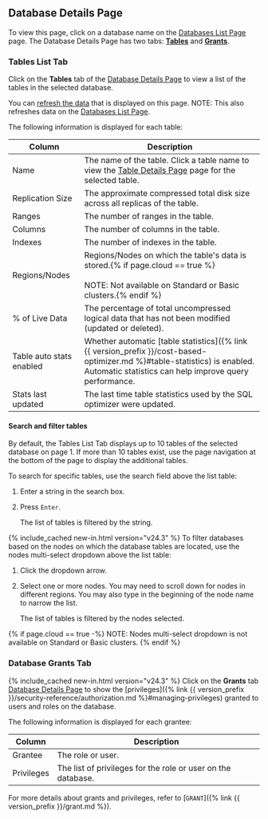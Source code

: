 ## Database Details Page

To view this page, click on a database name on the [Databases List Page](#databases-list-page) page. The Database Details Page has two tabs: [**Tables**](#tables-list-tab) and [**Grants**](#database-grants-tab).

### Tables List Tab

Click on the **Tables** tab of the [Database Details Page](#database-details-page) to view a list of the tables in the selected database.

You can [refresh the data](#refresh-data) that is displayed on this page. NOTE: This also refreshes data on the [Databases List Page](#databases-list-page).

The following information is displayed for each table:

 Column                        | Description
-------------------------------|-------------
Name                           | The name of the table. Click a table name to view the [Table Details Page](#table-details-page) page for the selected table.
Replication Size               | The approximate compressed total disk size across all replicas of the table.
Ranges                         | The number of ranges in the table.
Columns                        | The number of columns in the table.
Indexes                        | The number of indexes in the table.
Regions/Nodes                  | Regions/Nodes on which the table's data is stored.{% if page.cloud == true %}<br><br>NOTE: Not available on Standard or Basic clusters.{% endif %}
% of Live Data                 | The percentage of total uncompressed logical data that has not been modified (updated or deleted).
Table auto stats enabled       | Whether automatic [table statistics]({% link {{ version_prefix }}/cost-based-optimizer.md %}#table-statistics) is enabled. Automatic statistics can help improve query performance.
Stats last updated             | The last time table statistics used by the SQL optimizer were updated.

#### Search and filter tables

By default, the Tables List Tab displays up to 10 tables of the selected database on page 1. If more than 10 tables exist, use the page navigation at the bottom of the page to display the additional tables.

To search for specific tables, use the search field above the list table:

1. Enter a string in the search box.
1. Press `Enter`.

    The list of tables is filtered by the string.

{% include_cached new-in.html version="v24.3" %} To filter databases based on the nodes on which the database tables are located, use the nodes multi-select dropdown above the list table:

1. Click the dropdown arrow.
1. Select one or more nodes. You may need to scroll down for nodes in different regions. You may also type in the beginning of the node name to narrow the list.

    The list of tables is filtered by the nodes selected.

{% if page.cloud == true  -%}
NOTE: Nodes multi-select dropdown is not available on Standard or Basic clusters. 
{% endif %}

### Database Grants Tab

{% include_cached new-in.html version="v24.3" %} Click on the **Grants** tab [Database Details Page](#database-details-page) to show the [privileges]({% link {{ version_prefix }}/security-reference/authorization.md %}#managing-privileges) granted to users and roles on the database.

The following information is displayed for each grantee:

 Column    | Description
-----------|-------------
Grantee    | The role or user.
Privileges | The list of privileges for the role or user on the database.

For more details about grants and privileges, refer to [`GRANT`]({% link {{ version_prefix }}/grant.md %}).